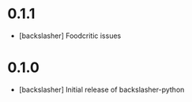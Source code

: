 # 0.1.1
- [backslasher] Foodcritic issues

# 0.1.0
- [backslasher] Initial release of backslasher-python
